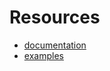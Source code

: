 # Resources

* [documentation](https://www.gnu.org/software/make/manual/make.html#toc-Overview-of-make)
* [examples](https://www.gy328.com/ref/docs/make.html#示例)